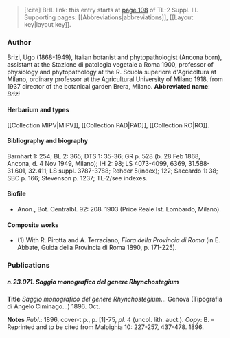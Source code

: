 > [!cite] BHL link: this entry starts at [page 108](https://www.biodiversitylibrary.org/page/33266415) of TL-2 Suppl. III.
> Supporting pages: [[Abbreviations|abbreviations]], [[Layout key|layout key]].

### Author

Brizi, Ugo (1868-1949), Italian botanist and phytopathologist (Ancona born), assistant at the Stazione di patologia vegetale a Roma 1900, professor of physiology and phytopathology at the R. Scuola superiore d'Agricoltura at Milano, ordinary professor at the Agricultural University of Milano 1918, from 1937 director of the botanical garden Brera, Milano. 
**Abbreviated name**: *Brizi*

#### Herbarium and types

[[Collection MIPV|MIPV]], [[Collection PAD|PAD]], [[Collection RO|RO]].

#### Bibliography and biography

Barnhart 1: 254; BL 2: 365; DTS 1: 35-36; GR p. 528 (b. 28 Feb 1868, Ancona, d. 4 Nov 1949, Milano); IH 2: 98; LS 4073-4099, 6369, 31.588-31.601, 32.411; LS suppl. 3787-3788; Rehder 5(index); 122; Saccardo 1: 38; SBC p. 166; Stevenson p. 1237; TL-2/see indexes.

#### Biofile

- Anon., Bot. Centralbl. 92: 208. 1903 (Price Reale Ist. Lombardo, Milano).

#### Composite works

- (1) With R. Pirotta and A. Terraciano, *Flora della Provincia di Roma* (in E. Abbate, Guida della Provincia di Roma 1890, p. 171-225).

### Publications

##### n.23.071. Saggio monografico del genere Rhynchostegium

**Title**
*Saggio monografico del genere Rhynchostegium*... Genova (Tipografia di Angelo Ciminago...) 1896. Oct.

**Notes**
*Publ*.: 1896, cover-t.p., p. \[1\]-75, *pl. 4* (uncol. lith. auct.). *Copy*: B. – Reprinted and to be cited from Malpighia 10: 227-257, 437-478. 1896.

